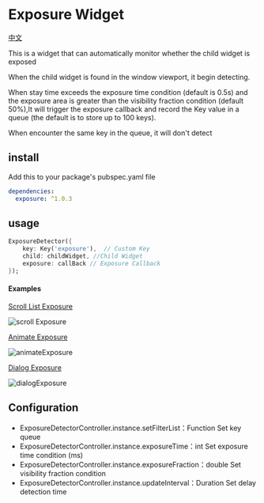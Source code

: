 Exposure Widget
====
[中文](./README_CN.md)

This is a widget that can automatically monitor whether the child widget is exposed

When the child widget is found in the window viewport, it begin detecting.

When stay time exceeds the exposure time condition (default is 0.5s) and the exposure area is greater than the visibility fraction condition (default 50%),It will trigger the exposure callback and record the Key value in a queue (the default is to store up to 100 keys).

When encounter the same key in the queue, it will don't detect

install
----
Add this to your package's pubspec.yaml file
```yaml
dependencies:
  exposure: ^1.0.3
```

usage
----
```dart
ExposureDetector({
    key: Key('exposure'),  // Custom Key
    child: childWidget, //Child Widget
    exposure: callBack // Exposure Callback
});
```

#### Examples

[Scroll List Exposure](./example/exposureScrollExample.dart)

![scroll Exposure](./assets/scrollExposure.gif)

[Animate Exposure](./example/exposureAnimateExample.dart)

![animateExposure](./assets/animateExposure.gif)

[Dialog Exposure](./example/exposureDialogExample.dart)

![dialogExposure](./assets/dialogExposure.gif)

Configuration
---

* ExposureDetectorController.instance.setFilterList：Function Set key queue<br/>
* ExposureDetectorController.instance.exposureTime：int Set exposure time condition (ms)<br/>
* ExposureDetectorController.instance.exposureFraction：double Set visibility fraction condition<br/>
* ExposureDetectorController.instance.updateInterval：Duration Set delay detection time